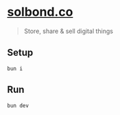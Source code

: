 # [solbond.co](https://solbond.co)

> Store, share & sell digital things

## Setup

```
bun i
```

## Run

```
bun dev
```

